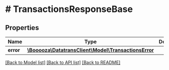 # # TransactionsResponseBase

## Properties

Name | Type | Description | Notes
------------ | ------------- | ------------- | -------------
**error** | [**\Booooza\DatatransClient\Model\TransactionsError**](TransactionsError.md) |  | [optional]

[[Back to Model list]](../../README.md#models) [[Back to API list]](../../README.md#endpoints) [[Back to README]](../../README.md)
